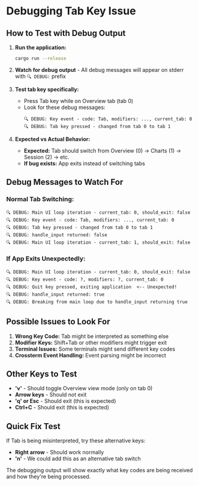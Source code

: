 # Debugging Tab Key Issue

## How to Test with Debug Output

1. **Run the application:**
   ```bash
   cargo run --release
   ```

2. **Watch for debug output** - All debug messages will appear on stderr with `🔍 DEBUG:` prefix

3. **Test tab key specifically:**
   - Press Tab key while on Overview tab (tab 0)
   - Look for these debug messages:
     ```
     🔍 DEBUG: Key event - code: Tab, modifiers: ..., current_tab: 0
     🔍 DEBUG: Tab key pressed - changed from tab 0 to tab 1
     ```

4. **Expected vs Actual Behavior:**
   - **Expected:** Tab should switch from Overview (0) → Charts (1) → Session (2) → etc.
   - **If bug exists:** App exits instead of switching tabs

## Debug Messages to Watch For

### Normal Tab Switching:
```
🔍 DEBUG: Main UI loop iteration - current_tab: 0, should_exit: false
🔍 DEBUG: Key event - code: Tab, modifiers: ..., current_tab: 0
🔍 DEBUG: Tab key pressed - changed from tab 0 to tab 1
🔍 DEBUG: handle_input returned: false
🔍 DEBUG: Main UI loop iteration - current_tab: 1, should_exit: false
```

### If App Exits Unexpectedly:
```
🔍 DEBUG: Main UI loop iteration - current_tab: 0, should_exit: false
🔍 DEBUG: Key event - code: ?, modifiers: ?, current_tab: 0
🔍 DEBUG: Quit key pressed, exiting application  <-- Unexpected!
🔍 DEBUG: handle_input returned: true
🔍 DEBUG: Breaking from main loop due to handle_input returning true
```

## Possible Issues to Look For

1. **Wrong Key Code:** Tab might be interpreted as something else
2. **Modifier Keys:** Shift+Tab or other modifiers might trigger exit
3. **Terminal Issues:** Some terminals might send different key codes
4. **Crossterm Event Handling:** Event parsing might be incorrect

## Other Keys to Test

- **'v'** - Should toggle Overview view mode (only on tab 0)
- **Arrow keys** - Should not exit
- **'q' or Esc** - Should exit (this is expected)
- **Ctrl+C** - Should exit (this is expected)

## Quick Fix Test

If Tab is being misinterpreted, try these alternative keys:
- **Right arrow** - Should work normally
- **'n'** - We could add this as an alternative tab switch

The debugging output will show exactly what key codes are being received and how they're being processed.